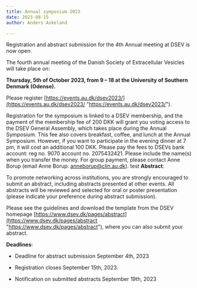 ```yaml
---
title: Annual symposium 2023
date: 2023-08-15
author: Anders Askeland

---
```

Registration and abstract submission for the 4th Annual meeting at DSEV is now open. 

The fourth annual meeting of the Danish Society of Extracellular Vesicles will take place on:

**Thursday, 5th of October 2023, from 9 – 18 at the University of Southern Denmark (Odense).**

Please register [https://events.au.dk/dsev2023/](https://events.au.dk/dsev2023/ "https://events.au.dk/dsev2023/").

Registration for the symposium is linked to a DSEV membership, and the payment of the membership fee of 200 DKK will grant you voting access to the DSEV General Assembly, which takes place during the Annual Symposium. This fee also covers breakfast, coffee, and lunch at the Annual Symposium. However, if you want to participate in the evening dinner at 7 pm, it will cost an additional 100 DKK. Please pay the fees to DSEVs bank account: reg no. 9070 account no. 2075432421. Please include the name(s) when you transfer the money. For group payment, please contact Anne Borup (email Anne Borup: anneborup@clin.au.dk).
 test
**Abstract**:

To promote networking across institutions, you are strongly encouraged to submit an abstract, including abstracts presented at other events. All abstracts will be reviewed and selected for oral or poster presentation (please indicate your preference during abstract submission).

Please see the guidelines and download the template from the DSEV homepage [https://www.dsev.dk/pages/abstract](https://www.dsev.dk/pages/abstract "https://www.dsev.dk/pages/abstract"),  where you can also submit your abstract.

**Deadlines**:

* Deadline for abstract submission September 4th, 2023

* Registration closes September 15th, 2023.

* Notification on submitted abstracts September 19th, 2023   
